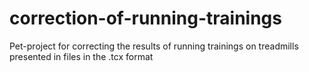 # correction-of-running-trainings
Pet-project for correcting the results of running trainings on treadmills presented in files in the .tcx format

